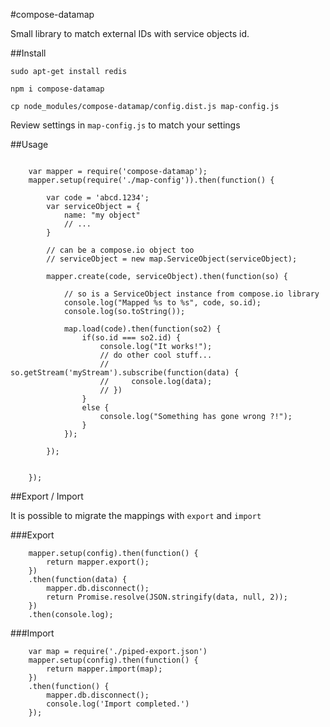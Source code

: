 #compose-datamap

Small library to match external IDs with service objects id.


##Install

`sudo apt-get install redis`

`npm i compose-datamap`

`cp node_modules/compose-datamap/config.dist.js map-config.js`

Review settings in `map-config.js` to match your settings


##Usage

```

    var mapper = require('compose-datamap');
    mapper.setup(require('./map-config')).then(function() {

        var code = 'abcd.1234';
        var serviceObject = {
            name: "my object"
            // ...
        }

        // can be a compose.io object too
        // serviceObject = new map.ServiceObject(serviceObject);

        mapper.create(code, serviceObject).then(function(so) {

            // so is a ServiceObject instance from compose.io library
            console.log("Mapped %s to %s", code, so.id);
            console.log(so.toString());

            map.load(code).then(function(so2) {
                if(so.id === so2.id) {
                    console.log("It works!");
                    // do other cool stuff...
                    // so.getStream('myStream').subscribe(function(data) {
                    //     console.log(data);
                    // })
                }
                else {
                    console.log("Something has gone wrong ?!");
                }
            });

        });


    });

```

##Export / Import

It is possible to migrate the mappings with `export` and `import`

###Export

```
    mapper.setup(config).then(function() {
        return mapper.export();
    })
    .then(function(data) {
        mapper.db.disconnect();
        return Promise.resolve(JSON.stringify(data, null, 2));
    })
    .then(console.log);
```

###Import

```
    var map = require('./piped-export.json')
    mapper.setup(config).then(function() {
        return mapper.import(map);
    })
    .then(function() {
        mapper.db.disconnect();
        console.log('Import completed.')
    });
```
